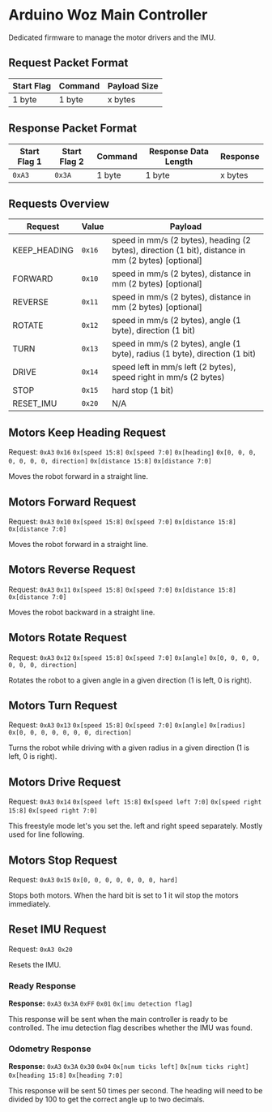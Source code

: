 # Arduino Woz Main Controller
Dedicated firmware to manage the motor drivers and the IMU.

## Request Packet Format

| Start Flag | Command | Payload Size |
|------------|---------|--------------|
| 1 byte     | 1 byte  | x bytes      |

## Response Packet Format

| Start Flag 1 | Start Flag 2 | Command | Response Data Length | Response |
|--------------|--------------|---------|----------------------|----------|
| `0xA3`       | `0x3A`       | 1 byte  | 1 byte               | x bytes  |

## Requests Overview

| Request      | Value  | Payload                                                                                               |
|--------------|--------|----------------------------------------------------------------------------------------------------|
| KEEP_HEADING | `0x16` | speed in mm/s (2 bytes), heading (2 bytes), direction (1 bit), distance in mm (2 bytes) [optional] |
| FORWARD      | `0x10` | speed in mm/s (2 bytes), distance in mm (2 bytes) [optional]                                       |
| REVERSE      | `0x11` | speed in mm/s (2 bytes), distance in mm (2 bytes) [optional]                                       |
| ROTATE       | `0x12` | speed in mm/s (2 bytes), angle (1 byte), direction (1 bit)                                         |
| TURN         | `0x13` | speed in mm/s (2 bytes), angle (1 byte), radius (1 byte), direction (1 bit)                        |
| DRIVE        | `0x14` | speed left in mm/s left (2 bytes), speed right in mm/s (2 bytes)                                   |
| STOP         | `0x15` | hard stop (1 bit)                                                                                  |
| RESET_IMU    | `0x20` | N/A                                                                                                |

## Motors Keep Heading Request
Request: `0xA3` `0x16` `0x[speed 15:8]` `0x[speed 7:0]` `0x[heading]` `0x[0, 0, 0, 0, 0, 0, 0, direction]` `0x[distance 15:8]` `0x[distance 7:0]`

Moves the robot forward in a straight line.

## Motors Forward Request
Request: `0xA3` `0x10` `0x[speed 15:8]` `0x[speed 7:0]` `0x[distance 15:8]` `0x[distance 7:0]`

Moves the robot forward in a straight line.

## Motors Reverse Request
Request: `0xA3` `0x11` `0x[speed 15:8]` `0x[speed 7:0]` `0x[distance 15:8]` `0x[distance 7:0]`

Moves the robot backward in a straight line.

## Motors Rotate Request
Request: `0xA3` `0x12` `0x[speed 15:8]` `0x[speed 7:0]` `0x[angle]` `0x[0, 0, 0, 0, 0, 0, 0, direction]`

Rotates the robot to a given angle in a given direction (1 is left, 0 is right).

## Motors Turn Request
Request: `0xA3` `0x13` `0x[speed 15:8]` `0x[speed 7:0]` `0x[angle]` `0x[radius]` `0x[0, 0, 0, 0, 0, 0, 0, direction]`

Turns the robot while driving with a given radius in a given direction (1 is left, 0 is right).

## Motors Drive Request
Request: `0xA3` `0x14` `0x[speed left 15:8]` `0x[speed left 7:0]` `0x[speed right 15:8]` `0x[speed right 7:0]`

This freestyle mode let's you set the. left and right speed separately. Mostly used for line following.

## Motors Stop Request
Request: `0xA3` `0x15` `0x[0, 0, 0, 0, 0, 0, 0, hard]`

Stops both motors. When the hard bit is set to 1 it wil stop the motors immediately.

## Reset IMU Request
Request: `0xA3 0x20`

Resets the IMU.

### Ready Response
**Response:** `0xA3` `0x3A` `0xFF` `0x01` `0x[imu detection flag]`

This response will be sent when the main controller is ready to be controlled. The imu detection flag describes whether the IMU was found.

### Odometry Response
**Response:** `0xA3` `0x3A` `0x30` `0x04` `0x[num ticks left]` `0x[num ticks right]` `0x[heading 15:8]` `0x[heading 7:0]`

This response will be sent 50 times per second. The heading will need to be divided by 100 to get the correct angle up to two decimals.
